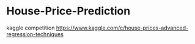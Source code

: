 # House-Price-Prediction
kaggle competition
https://www.kaggle.com/c/house-prices-advanced-regression-techniques
